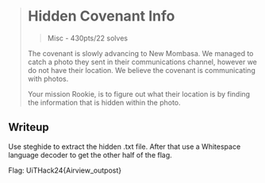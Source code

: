 > # Hidden Covenant Info
> > Misc - 430pts/22 solves
>
> The covenant is slowly advancing to New Mombasa. We managed to catch a photo they sent in their communications channel, however we do not have their location. We believe the covenant is communicating with photos. <br />
>
> Your mission Rookie, is to figure out what their location is by finding the information that is hidden within the photo.

## Writeup
Use steghide to extract the hidden .txt file. After that use a Whitespace language decoder to get the other half of the flag.

Flag: UiTHack24{Airview_outpost}
